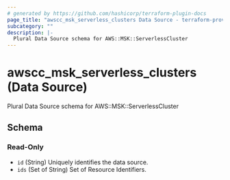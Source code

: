 ```yaml
---
# generated by https://github.com/hashicorp/terraform-plugin-docs
page_title: "awscc_msk_serverless_clusters Data Source - terraform-provider-awscc"
subcategory: ""
description: |-
  Plural Data Source schema for AWS::MSK::ServerlessCluster
---
```


# awscc_msk_serverless_clusters (Data Source)

Plural Data Source schema for AWS::MSK::ServerlessCluster



<!-- schema generated by tfplugindocs -->
## Schema

### Read-Only

- `id` (String) Uniquely identifies the data source.
- `ids` (Set of String) Set of Resource Identifiers.



